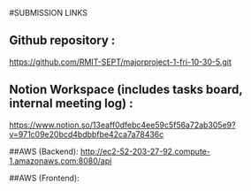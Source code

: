 
#SUBMISSION LINKS


## Github repository : 
https://github.com/RMIT-SEPT/majorproject-1-fri-10-30-5.git

## Notion Workspace (includes tasks board, internal meeting log) : 
https://www.notion.so/13eaff0dfebc4ee59c5f56a72ab305e9?v=971c09e20bcd4bdbbfbe42ca7a78436c

##AWS (Backend): 
http://ec2-52-203-27-92.compute-1.amazonaws.com:8080/api

##AWS (Frontend): 

